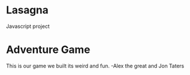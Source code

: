 # Lasagna
Javascript project

# Adventure Game
This is our game we built its weird and fun.
-Alex the great and Jon Taters
